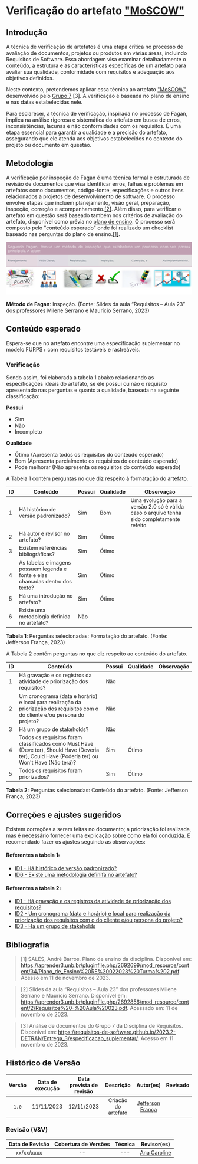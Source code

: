 # Verificação do artefato ["MoSCOW"](https://requisitos-de-software.github.io/2023.2-DETRAN/Entrega_2/moscow/)

## Introdução

A técnica de verificação de artefatos é uma etapa crítica no processo de avaliação de documentos, projetos ou produtos em várias áreas, incluindo Requisitos de Software. Essa abordagem visa examinar detalhadamente o conteúdo, a estrutura e as características específicas de um artefato para avaliar sua qualidade, conformidade com requisitos e adequação aos objetivos definidos.

Neste contexto, pretendemos aplicar essa técnica ao artefato <a id="a" href="#aa">["MoSCOW"](https://requisitos-de-software.github.io/2023.2-DETRAN/Entrega_2/moscow/) desenvolvido pelo [Grupo 7](https://requisitos-de-software.github.io/2023.2-DETRAN/) [3]</a>. A verificação é baseada no plano de ensino e nas datas estabelecidas nele.

Para esclarecer, a técnica de verificação, inspirada no processo de Fagan, implica na análise rigorosa e sistemática do artefato em busca de erros, inconsistências, lacunas e não conformidades com os requisitos. É uma etapa essencial para garantir a qualidade e a precisão do artefato, assegurando que ele atenda aos objetivos estabelecidos no contexto do projeto ou documento em questão.

## Metodologia

A verificação por inspeção de Fagan é uma técnica formal e estruturada de revisão de documentos que visa identificar erros, falhas e problemas em artefatos como documentos, código-fonte, especificações e outros itens relacionados a projetos de desenvolvimento de software. O processo envolve etapas que incluem planejamento, visão geral, preparação, inspeção, correção e acompanhamento.<a id="a" href="#aa">[2]</a>. Além disso, para verificar o artefato em questão será baseado também nos critérios de avaliação do artefato, disponível como prévia no [plano de ensino](https://aprender3.unb.br/pluginfile.php/2692699/mod_resource/content/34/Plano_de_Ensino%20RE%20022023%20Turma%202.pdf).
O processo será composto pelo "conteúdo esperado" onde foi realizado um checklist baseado nas perguntas do plano de ensino.<a id="a" href="#aa">[1]</a>.

![Inspeção Fagan](../Fagan.png)

<b>Método de Fagan</b>: Inspeção. (Fonte: Slides da aula “Requisitos – Aula 23” dos professores Milene Serrano e Maurício Serrano, 2023)

## Conteúdo esperado

Espera-se que no artefato encontre uma especificação suplementar no modelo FURPS+ com requisitos testáveis e rastreáveis.

### Verificação

Sendo assim, foi elaborada a tabela 1 abaixo relacionando as especificações ideais do artefato, se ele possui ou não o requisito apresentado nas perguntas e quanto a qualidade, baseada na seguinte classificação:

**Possui**

- Sim
- Não
- Incompleto

**Qualidade**

- Ótimo (Apresenta todos os requisitos do conteúdo esperado)
- Bom (Apresenta parcialmente os requisitos do conteúdo esperado)
- Pode melhorar (Não apresenta os requisitos do conteúdo esperado)

A Tabela 1 contém perguntas no que diz respeito à formatação do artefato. 

| ID  | Conteúdo                                                                       | Possui | Qualidade | Observação                                                                                  |
| --- | ------------------------------------------------------------------------------ | ------ | --------- | ------------------------------------------------------------------------------------------- |
| 1   | Há histórico de versão padronizado?                                            | Sim    | Bom       | Uma evolução para a versão 2.0 só é válida caso o arquivo tenha sido completamente refeito. |
| 2   | Há autor e revisor no artefato?                                                | Sim    | Ótimo     |                                                                                             |
| 3   | Existem referências bibliográficas?                                            | Sim    | Ótimo     |
| 4   | As tabelas e imagens possuem legenda e fonte e elas chamadas dentro dos texto? | Sim    | Ótimo     |                                                                                             |
| 5   | Há uma introdução no artefato?                                                 | Sim    | Ótimo     |                                                                                             |
| 6   | Existe uma metodologia definida no artefato?                                   | Não    |           |                                                                                             |

<b>Tabela 1</b>: Perguntas selecionadas: Formatação do artefato. (Fonte: Jefferson França, 2023)

A Tabela 2 contém perguntas no que diz respeito ao conteúdo do artefato. 


| ID  | Conteúdo                                                                                                                                         | Possui | Qualidade | Observação |
| --- | ------------------------------------------------------------------------------------------------------------------------------------------------ | ------ | --------- | ---------- |
| 1   | Há gravação e os registros da atividade de priorização dos requisitos?                                                                           | Não    |           |            |
| 2   | Um cronograma (data e horário) e local para realização da priorização dos requisitos com o do cliente e/ou persona do projeto?                   | Não    |           |            |
| 3   | Há um grupo de stakeholds?                                                                                                                       | Não    |           |            |
| 4   | Todos os requisitos foram classificados como Must Have (Deve ter), Should Have (Deveria ter), Could Have (Poderia ter) ou Won't Have (Não terá)? | Sim    | Ótimo     |            |
| 5   | Todos os requisitos foram priorizados?                                                                                                           | Sim    | Ótimo     |            |

<b>Tabela 2</b>: Perguntas selecionadas: Conteúdo do artefato. (Fonte: Jefferson França, 2023)

## Correções e ajustes sugeridos

Existem correções a serem feitas no documento; a priorização foi realizada, mas é necessário fornecer uma explicação sobre como ela foi conduzida.
É recomendado fazer os ajustes seguindo as observações:

#### Referentes a tabela 1:

- [ID1 - Há histórico de versão padronizado?](#verificacao)
- [ID6 - Existe uma metodologia definifa no artefato?](#verificacao)

#### Referentes a tabela 2:

- [ID1 - Há gravação e os registros da atividade de priorização dos requisitos?](#verificacao)
- [ID2 - Um cronograma (data e horário) e local para realização da priorização dos requisitos com o do cliente e/ou persona do projeto?](#verificacao)
- [ID3 - Há um grupo de stakeholds](#verificação)


## Bibliografia

> [1] SALES, André Barros. Plano de ensino da disciplina. Disponível em: https://aprender3.unb.br/pluginfile.php/2692699/mod_resource/content/34/Plano_de_Ensino%20RE%20022023%20Turma%202.pdf. Acesso em 11 de novembro de 2023.

> [2] Slides da aula “Requisitos – Aula 23” dos professores Milene Serrano e Maurício Serrano. Disponível em: https://aprender3.unb.br/pluginfile.php/2692856/mod_resource/content/2/Requisitos%20-%20Aula%20023.pdf. Acessado em: 11 de novembro de 2023.

> [3] Análise de documentos do Grupo 7 da Disciplina de Requisitos. Disponível em: <https://requisitos-de-software.github.io/2023.2-DETRAN/Entrega_3/especificacao_suplementar/>. Acesso em 11 novembro de 2023.


## Histórico de Versão

| Versão | Data de execução | Data prevista de revisão |      Descrição      |                   Autor(es)                   | Revisado |
| :----: | :--------------: | :----------------------: | :-----------------: | :-------------------------------------------: | :------: |
| `1.0`  |    11/11/2023    |        12/11/2023        | Criação do artefato | [Jefferson França](https://github.com/Frans6) |          |


### Revisão (V&V)

| Data de Revisão | Cobertura de Versões | Técnica |                 Revisor(es)                 |
| :-------------: | :------------------: | :-----: | :-----------------------------------------: |
|   xx/xx/xxxx    |          --          |   ---   | [Ana Caroline](https://github.com/anaaroch) |
